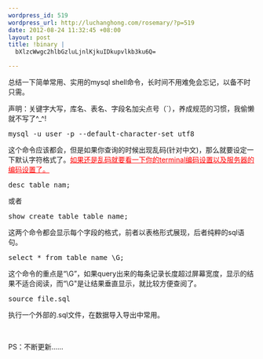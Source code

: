 ```yaml
--- 
wordpress_id: 519
wordpress_url: http://luchanghong.com/rosemary/?p=519
date: 2012-08-24 11:32:45 +08:00
layout: post
title: !binary |
  bXlzcWwgc2hlbGzluLjnlKjkuIDkupvlkb3ku6Q=

---
```

总结一下简单常用、实用的mysql shell命令，长时间不用难免会忘记，以备不时只需。

声明：关键字大写，库名、表名、字段名加尖点号（`），养成规范的习惯，我偷懒就不写了^_^!

<pre class="prettyprint">mysql -u user -p --default-character-set utf8</pre>

这个命令应该都会，但是如果你查询的时候出现乱码(针对中文)，那么就要设定一下默认字符格式了。<span style="text-decoration: underline; color: #ff0000;">如果还是乱码就要看一下你的terminal编码设置以及服务器的编码设置了。</span>

<pre class="prettyprint">desc table_nam;</pre>或者<pre class="prettyprint">show create table table_name;</pre>

这两个命令都会显示每个字段的格式，前者以表格形式展现，后者纯粹的sql语句。

<pre class="prettyprint">select * from table_name \G;</pre>

这个命令的重点是“\G”，如果query出来的每条记录长度超过屏幕宽度，显示的结果不适合阅读，而“\G"是让结果垂直显示，就比较方便查阅了。

<pre class="prettyprint">source file.sql</pre>

执行一个外部的.sql文件，在数据导入导出中常用。

&nbsp;

PS：不断更新……
